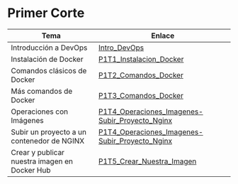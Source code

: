 # Primer Corte

| Tema                                          | Enlace                                                                                                     |
| --------------------------------------------- | ---------------------------------------------------------------------------------------------------------- |
| Introducción a DevOps                         | [Intro_DevOps](./Intro_DevOps/README.md)                                                                   |
| Instalación de Docker                         | [P1T1_Instalacion_Docker](P1T1_Instalacion_Docker/README.md)                                               |
| Comandos clásicos de Docker                   | [P1T2_Comandos_Docker](P1T2_Comandos_Docker/README.md)                                                     |
| Más comandos de Docker                        | [P1T3_Comandos_Docker](P1T3_Comandos_Docker_2/README.md)                                                   |
| Operaciones con Imágenes                      | [P1T4_Operaciones_Imagenes-Subir_Proyecto_Nginx](P1T4_Operaciones_Imagenes-Subir_Proyecto_NGINX/README.md) |
| Subir un proyecto a un contenedor de NGINX    | [P1T4_Operaciones_Imagenes-Subir_Proyecto_Nginx](P1T4_Operaciones_Imagenes-Subir_Proyecto_NGINX/README.md) |
| Crear y publicar nuestra imagen en Docker Hub | [P1T5_Crear_Nuestra_Imagen](P1T5_Crear_Nuestra_Imagen/README.md)                                           |
